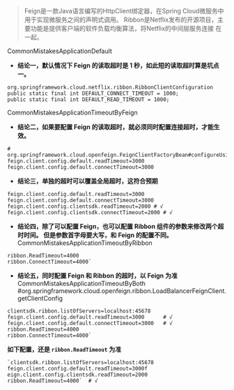 > Feign是一款Java语言编写的HttpClient绑定器，在Spring Cloud微服务中用于实现微服务之间的声明式调用。
> Ribbon是Netflix发布的开源项目，主要功能是提供客户端的软件负载均衡算法，将Netflix的中间层服务连接
> 在一起。

CommonMistakesApplicationDefault
- **结论一，默认情况下 Feign 的读取超时是 1 秒，如此短的读取超时算是坑点一。**
```
org.springframework.cloud.netflix.ribbon.RibbonClientConfiguration
public static final int DEFAULT_CONNECT_TIMEOUT = 1000;
public static final int DEFAULT_READ_TIMEOUT = 1000;
```

CommonMistakesApplicationTimeoutByFeign
- **结论二，如果要配置 Feign 的读取超时，就必须同时配置连接超时，才能生效。**
```properties
# org.springframework.cloud.openfeign.FeignClientFactoryBean#configureUsingProperties
feign.client.config.default.readTimeout=3000
feign.client.config.default.connectTimeout=3000
```

- **结论三，单独的超时可以覆盖全局超时，这符合预期**
```properties
feign.client.config.default.readTimeout=3000
feign.client.config.default.connectTimeout=3000
feign.client.config.clientsdk.readTimeout=2000 # √
feign.client.config.clientsdk.connectTimeout=2000 # √
```

- **结论四，除了可以配置 Feign，也可以配置 Ribbon 组件的参数来修改两个超时时间。
但是参数首字母要大写，和 Feign 的配置不同。**
CommonMistakesApplicationTimeoutByRibbon
```properties
ribbon.ReadTimeout=4000
ribbon.ConnectTimeout=4000`
```

- **结论五，同时配置 Feign 和 Ribbon 的超时，以 Feign 为准**
CommonMistakesApplicationTimeoutByBoth
#org.springframework.cloud.openfeign.ribbon.LoadBalancerFeignClient.getClientConfig
```properties
clientsdk.ribbon.listOfServers=localhost:45678
feign.client.config.default.readTimeout=3000      # √
feign.client.config.default.connectTimeout=3000   # √
ribbon.ReadTimeout=4000
ribbon.ConnectTimeout=4000`
```

**如下配置，还是 `ribbon.ReadTimeout` 为准**
```properties
`clientsdk.ribbon.listOfServers=localhost:45678
feign.client.config.default.readTimeout=3000f
eign.client.config.clientsdk.readTimeout=2000
ribbon.ReadTimeout=4000`  # √
```